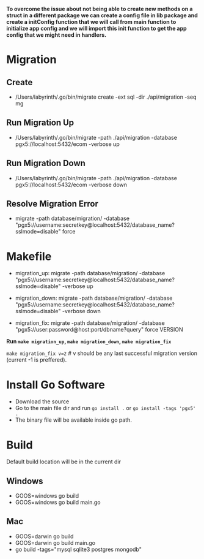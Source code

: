 **To overcome the issue about not being able to create new methods on a struct in a different package we can create a config file in lib package and create a initConfig function that we will call from main function to initialize app config and we will import this init function to get the app config that we might need in handlers.**

# Migration

## Create

- /Users/labyrinth/.go/bin/migrate create -ext sql -dir ./api/migration -seq mg

## Run Migration Up

- /Users/labyrinth/.go/bin/migrate -path ./api/migration -database pgx5://localhost:5432/ecom -verbose up
<!-- /Users/labyrinth/.go/bin/migrate -path ./api/migration -database "postgres://localhost:5432/ecom?sslmode=disable" -verbose up -->

## Run Migration Down

- /Users/labyrinth/.go/bin/migrate -path ./api/migration -database pgx5://localhost:5432/ecom -verbose down

## Resolve Migration Error

- migrate -path database/migration/ -database "pgx5://username:secretkey@localhost:5432/database_name?sslmode=disable" force <VERSION>
  <!-- /Users/labyrinth/.go/bin/migrate -path ./api/migration -database "postgres://localhost:5432/ecom?sslmode=disable" force 1 -->
  <!-- New Version -1 -->

# Makefile

- migration_up: migrate -path database/migration/ -database "pgx5://username:secretkey@localhost:5432/database_name?sslmode=disable" -verbose up

- migration_down: migrate -path database/migration/ -database "pgx5://username:secretkey@localhost:5432/database_name?sslmode=disable" -verbose down

- migration_fix: migrate -path database/migration/ -database "pgx5://user:password@host:port/dbname?query" force VERSION

**Run `make migration_up`, `make migration_down`, `make migration_fix`**

`make migration_fix v=2` # v should be any last successful migration version (current -1 is preffered).

# Install Go Software

- Download the source
- Go to the main file dir and run `go install .` or `go install -tags 'pgx5' .`
- The binary file will be available inside go path.

# Build

Default build location will be in the current dir

## Windows

- GOOS=windows go build
- GOOS=windows go build main.go

## Mac

- GOOS=darwin go build
- GOOS=darwin go build main.go
- go build -tags="mysql sqlite3 postgres mongodb"
